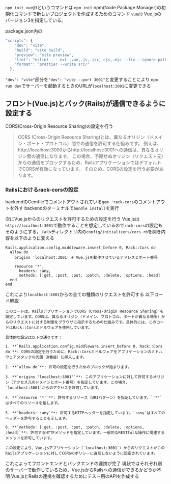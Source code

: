 `npm init vue@3`というコマンドは
`npm init`
npm(Node Package Manager)の初期化コマンドで新しいプロジェクトを作成するためのコマンド
`vue@3`
Vue.jsのバージョン3を指定している。



package.json内の
```javascript
"scripts": {
    "dev": "vite",
    "build": "vite build",
    "preview": "vite preview",
    "lint": "eslint . --ext .vue,.js,.jsx,.cjs,.mjs --fix --ignore-path .gitignore",
    "format": "prettier --write src/"
  },
```
`"dev": "vite"`部分を`"dev": "vite --port 3001"`と変更することにより
`npm run dev`でサーバーを起動するときのURLが`localhost:3001`に変更できる

## フロント(Vue.js)とバック(Rails)が通信できるように設定する
CORS(Cross-Origin Resource Sharing)の設定を行う
>CORS (Cross-Origin Resource Sharing)とは、異なるオリジン（ドメイン・ポート・プロトコル）間での通信を許可する仕組みです。
>例えば、http://localhost:3000からhttp://localhost:3001への通信は、異なるオリジン間の通信になります。
>この場合、予期せぬオリジン（リクエスト元）からの通信をブロックするため、RailsアプリケーションではデフォルトでCORSが有効になっています。
>そのため、CORSの設定を行う必要があります。

### Railsにおけるrack-corsの設定
backendのGemfileでコメントアウトされている`gem 'rack-cors`のコメントアウトを外す
backendのターミナルで`bundle install`を実行

次にVue.jsからのリクエストを許可するための設定を行う
Vue.jsは`http://localhost:3001`で動作することを想定しているので`rack-cors`の設定もそのようにする。
railsディレクトリ内の`config/initializers/cors.rb`を開き内容を以下のように変える
```
Rails.application.config.middleware.insert_before 0, Rack::Cors do
  allow do
    origins 'localhost:3001' # Vue.jsを動作させているアドレスとポート番号

    resource '*',
      headers: :any,
      methods: [:get, :post, :put, :patch, :delete, :options, :head]
  end
end
```
これにより`localhost:3001`からの全ての種類のリクエストを許可する
以下コード解説

```
このコードは、RailsアプリケーションでCORS（Cross-Origin Resource Sharing）を設定しています。CORSは、異なるオリジン（ドメイン、プロトコル、ポートが異なる場所）からのリクエストに対する制御をブラウザに指示するための仕組みです。具体的には、このコードはRack::Corsミドルウェアを使用しています。

具体的な設定は以下の通りです：

1. **`Rails.application.config.middleware.insert_before 0, Rack::Cors do`**: CORSの設定を行うために、Rack::Corsミドルウェアをアプリケーションのミドルウェアスタックの先頭（0番目）に挿入します。

2. **`allow do`**: 許可の設定を行うためのブロックが始まります。

3. **`origins 'localhost:3001'`**: このアプリケーションに対して許可するオリジン（アクセス元のドメインとポート番号）を指定しています。この場合、`localhost:3001`からのアクセスを許可しています。

4. **`resource '*'`**: 許可するリソース（URIパターン）を指定しています。`'*'`はすべてのリソースを指します。

5. **`headers: :any`**: 許可するHTTPヘッダーを指定しています。`:any`はすべてのヘッダーを許可することを示します。

6. **`methods: [:get, :post, :put, :patch, :delete, :options, :head]`**: 許可するHTTPメソッドを指定しています。一般的なRESTfulな操作に関連するメソッドを許可しています。

この設定により、Vue.jsアプリケーション（`localhost:3001`）からのリクエストがこのRailsアプリケーションに対してCORSのポリシーに違反しないように設定されています。
```

これによってフロントエンドとバックエンドの連携が完了
現状ではそれぞれ別のサーバーで動作しているため、Vue.jsからRailsへの通信ができるかどうか不明
Vue.jsとRailsの連携を確認するためにテスト用のAPIを作成する
